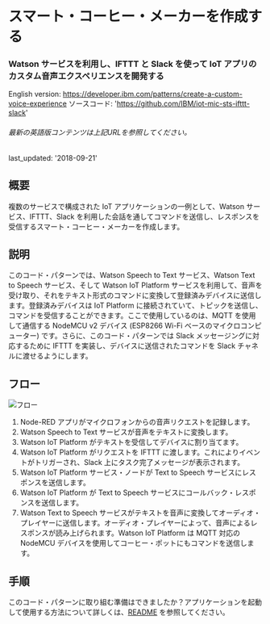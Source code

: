 # スマート・コーヒー・メーカーを作成する

### Watson サービスを利用し、IFTTT と Slack を使って IoT アプリのカスタム音声エクスペリエンスを開発する

English version: https://developer.ibm.com/patterns/create-a-custom-voice-experience
  ソースコード: 'https://github.com/IBM/iot-mic-sts-ifttt-slack'

###### 最新の英語版コンテンツは上記URLを参照してください。
last_updated: '2018-09-21'

 ## 概要

複数のサービスで構成された IoT アプリケーションの一例として、Watson サービス、IFTTT、Slack を利用した会話を通してコマンドを送信し、レスポンスを受信するスマート・コーヒー・メーカーを作成します。 

## 説明

このコード・パターンでは、Watson Speech to Text サービス、Watson Text to Speech サービス、そして Watson IoT Platform サービスを利用して、音声を受け取り、それをテキスト形式のコマンドに変換して登録済みデバイスに送信します。登録済みデバイスは IoT Platform に接続されていて、トピックを送信し、コマンドを受信することができます。ここで使用しているのは、MQTT を使用して通信する NodeMCU v2 デバイス (ESP8266 Wi-Fi ベースのマイクロコンピューター) です。さらに、このコード・パターンでは Slack メッセージングに対応するために IFTTT を実装し、デバイスに送信されたコマンドを Slack チャネルに渡せるようにします。

## フロー

![フロー](../../images/custom-voice-arch2.png)

1. Node-RED アプリがマイクロフォンからの音声リクエストを記録します。
1. Watson Speech to Text サービスが音声をテキストに変換します。
1. Watson IoT Platform がテキストを受信してデバイスに割り当てます。
1. Watson IoT Platform がリクエストを IFTTT に渡します。これによりイベントがトリガーされ、Slack 上にタスク完了メッセージが表示されます。
1. Watson IoT Platform サービス・ノードが Text to Speech サービスにレスポンスを送信します。
1. Watson IoT Platform が Text to Speech サービスにコールバック・レスポンスを送信します。
1. Watson Text to Speech サービスがテキストを音声に変換してオーディオ・プレイヤーに送信します。オーディオ・プレイヤーによって、音声によるレスポンスが読み上げられます。Watson IoT Platform は MQTT 対応の NodeMCU デバイスを使用してコーヒー・ポットにもコマンドを送信します。

## 手順

このコード・パターンに取り組む準備はできましたか？アプリケーションを起動して使用する方法について詳しくは、[README](https://github.com/IBM/iot-mic-sts-ifttt-slack/blob/master/README.md) を参照してください。
